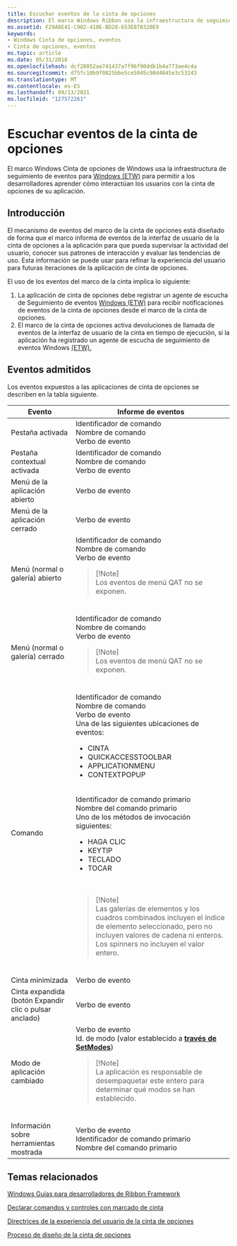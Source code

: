 ```yaml
---
title: Escuchar eventos de la cinta de opciones
description: El marco Windows Ribbon usa la infraestructura de seguimiento de eventos para Windows (ETW) para permitir a los desarrolladores aprender cómo interactúan los usuarios con la cinta de opciones de su aplicación.
ms.assetid: F29A8E41-C902-410E-BD28-653E078320E9
keywords:
- Windows Cinta de opciones, eventos
- Cinta de opciones, eventos
ms.topic: article
ms.date: 05/31/2018
ms.openlocfilehash: dcf28052aa741437a7f96f90ddb1b4a773ae4c4a
ms.sourcegitcommit: d75fc10b9f0825bbe5ce5045c90d4045e3c53243
ms.translationtype: MT
ms.contentlocale: es-ES
ms.lasthandoff: 09/13/2021
ms.locfileid: "127572261"
---
```

# <a name="listening-for-ribbon-events"></a>Escuchar eventos de la cinta de opciones

El marco Windows Cinta de opciones de Windows usa la infraestructura de seguimiento de eventos para [Windows (ETW)](../etw/event-tracing-portal.md) para permitir a los desarrolladores aprender cómo interactúan los usuarios con la cinta de opciones de su aplicación.

## <a name="introduction"></a>Introducción

El mecanismo de eventos del marco de la cinta de opciones está diseñado de forma que el marco informa de eventos de la interfaz de usuario de la cinta de opciones a la aplicación para que pueda supervisar la actividad del usuario, conocer sus patrones de interacción y evaluar las tendencias de uso. Esta información se puede usar para refinar la experiencia del usuario para futuras iteraciones de la aplicación de cinta de opciones.

El uso de los eventos del marco de la cinta implica lo siguiente:

1.  La aplicación de cinta de opciones debe registrar un agente de escucha de Seguimiento de eventos [Windows (ETW)](../etw/event-tracing-portal.md) para recibir notificaciones de eventos de la cinta de opciones desde el marco de la cinta de opciones.
2.  El marco de la cinta de opciones activa devoluciones de llamada de eventos de la interfaz de usuario de la cinta en tiempo de ejecución, si la aplicación ha registrado un agente de escucha de seguimiento de eventos Windows [(ETW).](../etw/event-tracing-portal.md)

## <a name="supported-events"></a>Eventos admitidos

Los eventos expuestos a las aplicaciones de cinta de opciones se describen en la tabla siguiente. 


| Evento | Informe de eventos | 
|-------|--------------|
| Pestaña activada | Identificador de comando<br /> Nombre de comando<br /> Verbo de evento<br /> | 
| Pestaña contextual activada | Identificador de comando<br /> Nombre de comando<br /> Verbo de evento<br /> | 
| Menú de la aplicación abierto | Verbo de evento<br /> | 
| Menú de la aplicación cerrado | Verbo de evento<br /> | 
| Menú (normal o galería) abierto | Identificador de comando<br /> Nombre de comando<br /> Verbo de evento<br /><blockquote>[!Note]<br />Los eventos de menú QAT no se exponen.</blockquote><br /> | 
| Menú (normal o galería) cerrado | Identificador de comando<br /> Nombre de comando<br /> Verbo de evento<br /><blockquote>[!Note]<br />Los eventos de menú QAT no se exponen.</blockquote><br /> | 
| Comando | Identificador de comando<br /> Nombre de comando<br /> Verbo de evento<br /> Una de las siguientes ubicaciones de eventos:<ul><li>CINTA</li><li>QUICKACCESSTOOLBAR</li><li>APPLICATIONMENU</li><li>CONTEXTPOPUP</li></ul><br /> Identificador de comando primario<br /> Nombre del comando primario<br /> Uno de los métodos de invocación siguientes:<ul><li>HAGA CLIC</li><li>KEYTIP</li><li>TECLADO</li><li>TOCAR</li></ul><br /><blockquote>[!Note]<br />Las galerías de elementos y los cuadros combinados incluyen el índice de elemento seleccionado, pero no incluyen valores de cadena ni enteros. Los spinners no incluyen el valor entero.</blockquote><br /> | 
| Cinta minimizada | Verbo de evento<br /> | 
| Cinta expandida (botón Expandir clic o pulsar anclado) | Verbo de evento<br /> | 
| Modo de aplicación cambiado | Verbo de evento<br /> Id. de modo (valor establecido a <a href="/windows/desktop/api/uiribbon/nf-uiribbon-iuiframework-setmodes"><strong>través de SetModes</strong></a>)<br /><blockquote>[!Note]<br />La aplicación es responsable de desempaquetar este entero para determinar qué modos se han establecido.</blockquote><br /> | 
| Información sobre herramientas mostrada | Verbo de evento<br /> Identificador de comando primario<br /> Nombre del comando primario<br /> | 




 

## <a name="related-topics"></a>Temas relacionados

<dl> <dt>

[Windows Guías para desarrolladores de Ribbon Framework](windowsribbon-guides-entry.md)
</dt> <dt>

[Declarar comandos y controles con marcado de cinta](./windowsribbon-schema.md)
</dt> <dt>

[Directrices de la experiencia del usuario de la cinta de opciones](https://msdn.microsoft.com/library/cc872782.aspx)
</dt> <dt>

[Proceso de diseño de la cinta de opciones](https://msdn.microsoft.com/library/cc872781.aspx)
</dt> </dl>

